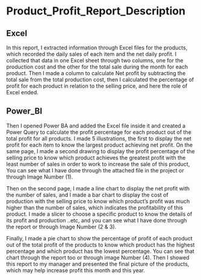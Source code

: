 # Product_Profit_Report_Description
## Excel
In this report, I extracted information through Excel files for the products, which recorded the daily sales of each item and the net daily profit. I collected that data in one Excel sheet through two columns, one for the production cost and the other for the total sale during the month for each product. Then I made a column to calculate Net profit by subtracting the total sale from the total production cost, then I calculated the percentage of profit for each product in relation to the selling price, and here the role of Excel ended.
## Power_BI
Then I opened Power BA and added the Excel file inside it and created a Power Query to calculate the profit percentage for each product out of the total profit for all products. I made 5 illustrations, the first to display the net profit for each item to know the largest product achieving net profit. On the same page, I made a second drawing to display the profit percentage of the selling price to know which product achieves the greatest profit with the least number of sales in order to work to increase the sale of this product, You can see what I have done through the attached file in the project or through Image Number (1).

Then on the second page, I made a line chart to display the net profit with the number of sales, and I made a bar chart to display the cost of production with the selling price to know which product’s profit was much higher than the number of sales, which indicates the profitability of this product. I made a slicer to choose a specific product to know the details of its profit and production ..etc, and you can see what I have done through the report or through Image Number (2 & 3).

Finally, I made a pie chart to show the percentage of profit of each product out of the total profit of the products to know which product has the highest percentage and which product has the lowest percentage. You can see that chart through the report too or through image Number (4).
Then I showed this report to my manager and presented the final picture of the products, which may help increase profit this month and this year.
